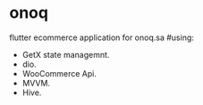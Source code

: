 # onoq

flutter ecommerce application for onoq.sa
 #using:
  - GetX state managemnt.
  - dio.
  - WooCommerce Api.
  - MVVM.
  - Hive.
